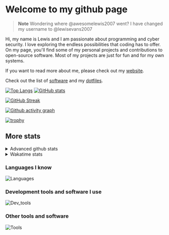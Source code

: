 # Welcome to my github page

> **Note**
> Wondering where @awesomelewis2007 went? I have changed my username to @lewisevans2007

Hi, my name is Lewis and I am passionate about programming and cyber security. I love exploring the endless possibilities that coding has to offer. On my page, you'll find some of my personal projects and contributions to open-source software. Most of my projects are just for fun and for my own systems.

If you want to read more about me, please check out my [website](https://lewisevans2007.github.io/).

Check out the list of [software](https://github.com/lewisevans2007/lewisevans2007/blob/master/software.md) and my [dotfiles](https://github.com/lewisevans2007/dotfiles).

[![Top Langs](https://github-readme-stats.vercel.app/api/top-langs/?username=lewisevans2007&hide=html,css,jupyter%20notebook&langs_count=10&layout=donut&theme=transparent&exclude_repo=GPT-code-repository,Obsidian_vault)](https://github.com/anuraghazra/github-readme-stats) 
[![GitHub stats](https://github-readme-stats.vercel.app/api?username=lewisevans2007&show_icons=true&theme=transparent)](https://github.com/anuraghazra/github-readme-stats)

[![GitHub Streak](https://streak-stats.demolab.com?user=lewisevans2007&theme=transparent)](https://git.io/streak-stats)

[![Github activity graph](https://github-readme-activity-graph.vercel.app/graph?username=lewisevans2007&theme=github-compact&area=true)](https://github.com/ashutosh00710/github-readme-activity-graph)

[![trophy](https://github-profile-trophy.vercel.app/?username=lewisevans2007&theme=darkhub)](https://github.com/ryo-ma/github-profile-trophy)

## More stats
<details close>
<summary>Advanced github stats</summary>
<br>
  
![Metrics](https://raw.githubusercontent.com/lewisevans2007/lewisevans2007/master/github-metrics.svg)
  
</details>

<details close>
<summary>Wakatime stats</summary>
<br>

<!--START_SECTION:waka-->

```txt
Python         4 hrs 19 mins   █████████████▒░░░░░░░░░░░   53.90 %
Markdown       1 hr 11 mins    ███▓░░░░░░░░░░░░░░░░░░░░░   14.83 %
Text           44 mins         ██▒░░░░░░░░░░░░░░░░░░░░░░   09.29 %
Makefile       20 mins         █░░░░░░░░░░░░░░░░░░░░░░░░   04.27 %
JavaScript     20 mins         █░░░░░░░░░░░░░░░░░░░░░░░░   04.19 %
HTML           9 mins          ▓░░░░░░░░░░░░░░░░░░░░░░░░   02.00 %
C++            9 mins          ▒░░░░░░░░░░░░░░░░░░░░░░░░   01.93 %
CSS            7 mins          ▒░░░░░░░░░░░░░░░░░░░░░░░░   01.61 %
CMake          6 mins          ▒░░░░░░░░░░░░░░░░░░░░░░░░   01.41 %
Other          6 mins          ▒░░░░░░░░░░░░░░░░░░░░░░░░   01.36 %
Batchfile      6 mins          ▒░░░░░░░░░░░░░░░░░░░░░░░░   01.28 %
Assembly       5 mins          ▒░░░░░░░░░░░░░░░░░░░░░░░░   01.08 %
JSON           4 mins          ▒░░░░░░░░░░░░░░░░░░░░░░░░   00.96 %
INI            3 mins          ▒░░░░░░░░░░░░░░░░░░░░░░░░   00.68 %
C              2 mins          ░░░░░░░░░░░░░░░░░░░░░░░░░   00.57 %
```

<!--END_SECTION:waka-->
</details>

### Languages I know
![Languages](https://skillicons.dev/icons?i=python,cpp,cs,c,javascript,nodejs,dotnet,bash,css,html,rust)
### Development tools and software I use
![Dev_tools](https://skillicons.dev/icons?i=git,docker,github,googlecloud,vscode,visualstudio,raspberrypi,linux,powershell,replit)
### Other tools and software
![Tools](https://skillicons.dev/icons?i=blender,ps,pr,ai,xd,figma)
